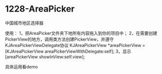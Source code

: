 # 1228-AreaPicker
中国城市地区选择器

使用：
1，把AreaPicker文件夹下地所有内容拖入到你的项目中；
2，在需要创建PickerView的地方，调用类方法创建PickerView，并遵守KJAreaPickerViewDelegate协议
   KJAreaPickerView *areaPickerView = [KJAreaPickerView areaPickerViewWithDelegate:self];
3，显示
   [areaPickerView showInView:self.view];
   
具体运用看demo
